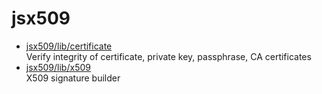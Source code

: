 # jsx509

* [jsx509/lib/certificate](lib/certificate.md)  
   Verify integrity of certificate, private key, passphrase, CA certificates
* [jsx509/lib/x509](lib/x509.md)  
  X509 signature builder
